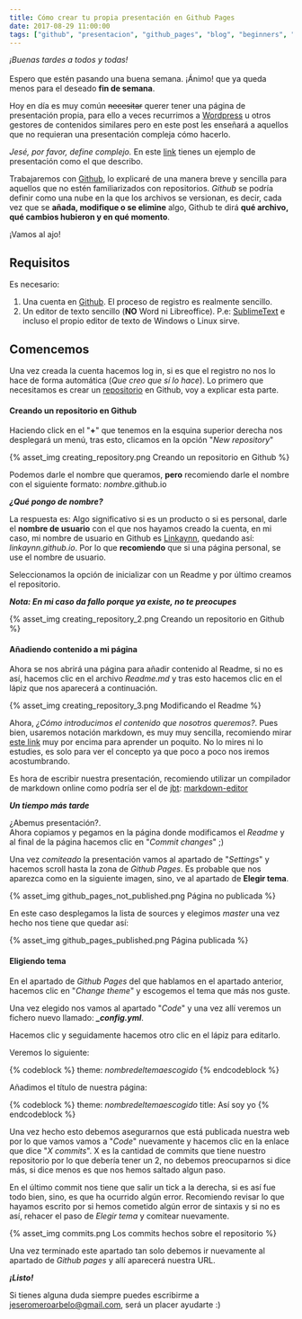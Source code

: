 ```yaml
---
title: Cómo crear tu propia presentación en Github Pages
date: 2017-08-29 11:00:00
tags: ["github", "presentacion", "github_pages", "blog", "beginners", "wordpress"]
---
```


*¡Buenas tardes a todos y todas!*<br><br> Espero que estén pasando una buena semana. ¡Ánimo! que ya queda menos para el deseado **fin de semana**.

Hoy en día es muy común ~~necesitar~~ querer tener una página de presentación propia, para ello a veces recurrimos a [Wordpress](https://es.wordpress.com) u otros gestores de contenidos similares pero en este post les enseñará a aquellos que no requieran una presentación compleja cómo hacerlo.

*Jesé, por favor, define complejo.* En este [link](http://kimoxstudio.github.io) tienes un ejemplo de presentación como el que describo.

Trabajaremos con [Github](http://www.github.com), lo explicaré de una manera breve y sencilla para aquellos que no estén familiarizados con repositorios. *Github* se podría definir como una nube en la que los archivos se versionan, es decir, cada vez que se **añada, modifique o se elimine** algo, Github te dirá **qué archivo, qué cambios hubieron y en qué momento**.

¡Vamos al ajo!
<!-- more -->

## Requisitos

Es necesario:

1. Una cuenta en [Github](http://www.github.com/join/). El proceso de registro es realmente sencillo.
2. Un editor de texto sencillo (**NO** Word ni Libreoffice).
   P.e: [SublimeText](https://www.sublimetext.com/) e incluso el propio editor de texto de Windows o Linux sirve.

## Comencemos

Una vez creada la cuenta hacemos log in, si es que el registro no nos lo hace de forma automática (*Que creo que sí lo hace*).
Lo primero que necesitamos es crear un [repositorio](https://es.wikipedia.org/wiki/Repositorio) en Github, voy a explicar esta parte.

#### Creando un repositorio en Github

Haciendo click en el "**+**" que tenemos en la esquina superior derecha nos desplegará un menú, tras esto, clicamos en la opción "*New repository*"

{% asset_img creating_repository.png Creando un repositorio en Github %}

Podemos darle el nombre que queramos, **pero** recomiendo darle el nombre con el siguiente formato: *nombre*.github.io

***¿Qué pongo de nombre?***

La respuesta es: Algo significativo si es un producto o si es personal, darle el **nombre de usuario** con el que nos hayamos creado la cuenta, en mi caso, mi nombre de usuario en Github es [Linkaynn](https://github.com/Linkaynn), quedando así: *linkaynn.github.io*. Por lo que **recomiendo** que si una página personal, se use el nombre de usuario.

Seleccionamos la opción de inicializar con un Readme y por último creamos el repositorio.

***Nota: En mi caso da fallo porque ya existe, no te preocupes***

{% asset_img creating_repository_2.png Creando un repositorio en Github %}

#### Añadiendo contenido a mi página

Ahora se nos abrirá una página para añadir contenido al Readme, si no es así, hacemos clic en el archivo *Readme.md* y tras esto hacemos clic en el lápiz que nos aparecerá a continuación.

{% asset_img creating_repository_3.png Modificando el Readme %}

Ahora, *¿Cómo introducimos el contenido que nosotros queremos?*. Pues bien, usaremos notación markdown, es muy muy sencilla, recomiendo mirar [este link](https://github.com/ricval/Documentacion/tree/master/Markdown) muy por encima para aprender un poquito. No lo mires ni lo estudies, es solo para ver el concepto ya que poco a poco nos iremos acostumbrando.

Es hora de escribir nuestra presentación, recomiendo utilizar un compilador de markdown online como podría ser el de [jbt](https://github.com/jbt): [markdown-editor](https://jbt.github.io/markdown-editor/)

***Un tiempo más tarde***

¿Abemus presentación?.
<br>
Ahora copiamos y pegamos en la página donde modificamos el *Readme* y al final de la página hacemos clic en "*Commit changes*" ;)

Una vez *comiteado* la presentación vamos al apartado de "*Settings*" y hacemos scroll hasta la zona de *Github Pages*. Es probable que nos aparezca como en la siguiente imagen, sino, ve al apartado de **Elegir tema**.

{% asset_img github_pages_not_published.png Página no publicada %}

En este caso desplegamos la lista de sources y elegimos *master* una vez hecho nos tiene que quedar así:

{% asset_img github_pages_published.png Página publicada %}

#### Eligiendo tema

En el apartado de *Github Pages* del que hablamos en el apartado anterior, hacemos clic en "*Change theme*" y escogemos el tema que más nos guste.

Una vez elegido nos vamos al apartado "*Code*" y una vez allí veremos un fichero nuevo llamado: ***_config.yml***.

Hacemos clic y seguidamente hacemos otro clic en el lápiz para editarlo.

Veremos lo siguiente:

{% codeblock %}
theme: *nombredeltemaescogido*
{% endcodeblock %}

Añadimos el título de nuestra página:

{% codeblock %}
theme: *nombredeltemaescogido*
title: Así soy yo
{% endcodeblock %}

Una vez hecho esto debemos asegurarnos que está publicada nuestra web por lo que vamos vamos a "*Code*" nuevamente y hacemos clic en la enlace que dice "*X commits*". X es la cantidad de commits que tiene nuestro repositorio por lo que debería tener un 2, no debemos preocuparnos si dice más, si dice menos es que nos hemos saltado algun paso.

En el último commit nos tiene que salir un tick a la derecha, si es así fue todo bien, sino, es que ha ocurrido algún error. Recomiendo revisar lo que hayamos escrito por si hemos cometido algún error de sintaxis y si no es así, rehacer el paso de *Elegir tema* y comitear nuevamente.

{% asset_img commits.png Los commits hechos sobre el repositorio %}

Una vez terminado este apartado tan solo debemos ir nuevamente al apartado de *Github pages* y allí aparecerá nuestra URL.

***¡Listo!***

Si tienes alguna duda siempre puedes escribirme a jeseromeroarbelo@gmail.com, será un placer ayudarte :)